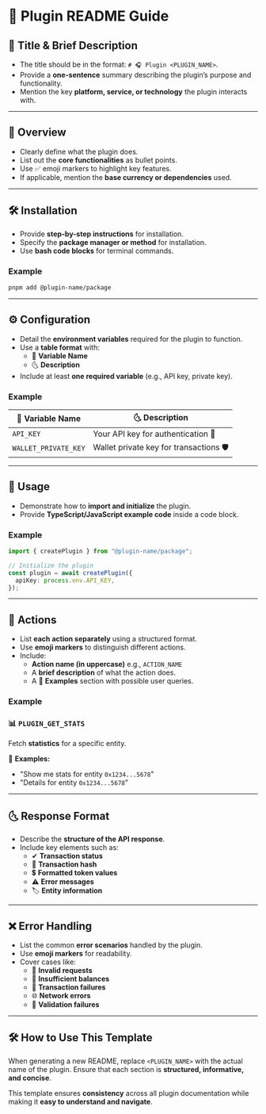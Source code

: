 # 📝 Plugin README Guide

## 📝 Title & Brief Description

- The title should be in the format: `# 🎧 Plugin <PLUGIN_NAME>`.
- Provide a **one-sentence** summary describing the plugin’s purpose and functionality.
- Mention the key **platform, service, or technology** the plugin interacts with.

---

## 📌 Overview

- Clearly define what the plugin does.
- List out the **core functionalities** as bullet points.
- Use ✅ emoji markers to highlight key features.
- If applicable, mention the **base currency or dependencies** used.

---

## 🛠 Installation

- Provide **step-by-step instructions** for installation.
- Specify the **package manager or method** for installation.
- Use **bash code blocks** for terminal commands.

### Example

```bash
pnpm add @plugin-name/package
```

---

## ⚙ Configuration

- Detail the **environment variables** required for the plugin to function.
- Use a **table format** with:
  - 🔧 **Variable Name**
  - 🌜 **Description**
- Include at least **one required variable** (e.g., API key, private key).

### Example

| 🔧 Variable Name      | 🌜 Description                                 |
|----------------------|----------------------------------------------|
| `API_KEY`           | Your API key for authentication 🔑           |
| `WALLET_PRIVATE_KEY` | Wallet private key for transactions 🛡       |

---

## 🚀 Usage

- Demonstrate how to **import and initialize** the plugin.
- Provide **TypeScript/JavaScript example code** inside a code block.

### Example

```typescript
import { createPlugin } from "@plugin-name/package";

// Initialize the plugin
const plugin = await createPlugin({
  apiKey: process.env.API_KEY,
});
```

---

## 🎯 Actions

- List **each action separately** using a structured format.
- Use **emoji markers** to distinguish different actions.
- Include:
  - **Action name (in uppercase)** e.g., `ACTION_NAME`
  - A **brief description** of what the action does.
  - A 💬 **Examples** section with possible user queries.

### Example

### 📊 `PLUGIN_GET_STATS`

Fetch **statistics** for a specific entity.

💬 **Examples:**

- "Show me stats for entity `0x1234...5678`"
- "Details for entity `0x1234...5678`"

---

## 🌜 Response Format

- Describe the **structure of the API response**.
- Include key elements such as:
  - ✔ **Transaction status**
  - 🔗 **Transaction hash**
  - 💲 **Formatted token values**
  - ⚠ **Error messages**
  - 🏷 **Entity information**

---

## ❌ Error Handling

- List the common **error scenarios** handled by the plugin.
- Use **emoji markers** for readability.
- Cover cases like:
  - 🚨 **Invalid requests**
  - 💸 **Insufficient balances**
  - 🔄 **Transaction failures**
  - 🌐 **Network errors**
  - 🚫 **Validation failures**

---

## 🛠 How to Use This Template

When generating a new README, replace `<PLUGIN_NAME>` with the actual name of the plugin. Ensure that each section is **structured, informative, and concise**.

This template ensures **consistency** across all plugin documentation while making it **easy to understand and navigate**.
